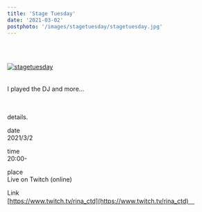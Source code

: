 ```yaml
---
title: 'Stage Tuesday'
date: '2021-03-02'
postphoto: '/images/stagetuesday/stagetuesday.jpg'
---
```

<br>
<br>

[![stagetuesday](/images/stagetuesday/stagetuesday.jpg)](https://www.twitch.tv/rina_ctd)
<br>
<br>
<br>
I played the DJ and more... <br>
<br>
<br>


details. <br>


date <br>
2021/3/2 <br>

time <br>
20:00- <br>

place <br>
Live on Twitch (online) <br>

Link <br>
[https://www.twitch.tv/rina_ctd](https://www.twitch.tv/rina_ctd)　<br>




<br>
<br>
<br>
<br>
<!-- 
#h1
##h2
###h3
####h4
#####h5
######h6
- brabra is list
**bold text**
_Italic_ or *Italic*

-->

<center>
© 2021 YOSY
</center>
<br>